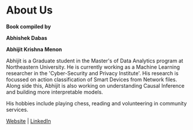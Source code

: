 # About Us

**Book compiled by** 

**Abhishek Dabas** 

**Abhijit Krishna Menon** 

Abhijit is a Graduate student in the Master's of Data Analytics program at Northeastern University. He is currently working 
as a Machine Learning researcher in the 'Cyber-Security and Privacy Institute'. His research is focussed on action classification of 
Smart Devices from Network files. Along side this, Abhijit is also working on understanding Causal Inference and building more interpretable models.

His hobbies include playing chess, reading and volunteering in community services. 

[Website](https://www.abhijitkmenon.com/) |  [LinkedIn](https://www.linkedin.com/in/abhijit-krishna-menon/)



